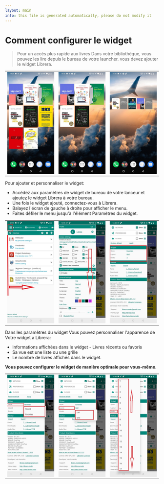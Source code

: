 ```yaml
---
layout: main
info: this file is generated automatically, please do not modify it
---
```


# Comment configurer le widget

> Pour un accès plus rapide aux livres Dans votre bibliothèque, vous pouvez les lire depuis le bureau de votre launcher.
vous devez ajouter le widget Librera.

||||
|-|-|-|
|![](6.jpg)|![](9.jpg)|![](10.jpg)|

Pour ajouter et personnaliser le widget:

* Accédez aux paramètres de widget de bureau de votre lanceur et ajoutez le widget Librera à votre bureau.
* Une fois le widget ajouté, connectez-vous à Librera.
* Balayez l'écran de gauche à droite pour afficher le menu.
* Faites défiler le menu jusqu'à l'élément Paramètres du widget.

||||
|-|-|-|
|![](20.jpg)|![](21.jpg)|![](22.jpg)|

Dans les paramètres du widget Vous pouvez personnaliser l'apparence de Votre widget a Librera:

* Informations affichées dans le widget - Livres récents ou favoris
* Sa vue est une liste ou une grille
* Le nombre de livres affichés dans le widget.

**Vous pouvez configurer le widget de manière optimale pour vous-même.**

||||
|-|-|-|
|![](2.jpg)|![](3.jpg)|![](4.jpg)|

